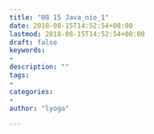 ```yaml
---
title: "08 15 Java_nio_1"
date: 2018-08-15T14:52:54+08:00
lastmod: 2018-08-15T14:52:54+08:00
draft: false
keywords:
-
description: ""
tags:
-
categories:
-
author: "lyoga"

---
```


<!--more-->
